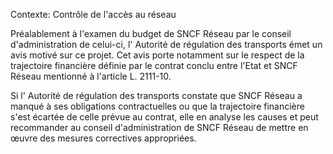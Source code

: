 Contexte: Contrôle de l'accès au réseau

Préalablement à l'examen du budget de SNCF Réseau par le conseil d'administration de celui-ci, l' Autorité de régulation des transports émet un avis motivé sur ce projet. Cet avis porte notamment sur le respect de la trajectoire financière définie par le contrat conclu entre l'Etat et SNCF Réseau mentionné à l'article L. 2111-10.

Si l' Autorité de régulation des transports constate que SNCF Réseau a manqué à ses obligations contractuelles ou que la trajectoire financière s'est écartée de celle prévue au contrat, elle en analyse les causes et peut recommander au conseil d'administration de SNCF Réseau de mettre en œuvre des mesures correctives appropriées.